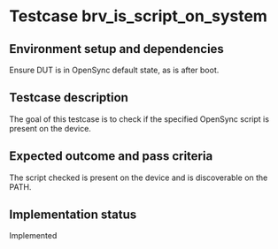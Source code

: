 # Testcase brv_is_script_on_system

## Environment setup and dependencies

Ensure DUT is in OpenSync default state, as is after boot.

## Testcase description

The goal of this testcase is to check if the specified OpenSync script is
present on the device.

## Expected outcome and pass criteria

The script checked is present on the device and is discoverable on the PATH.

## Implementation status

Implemented
